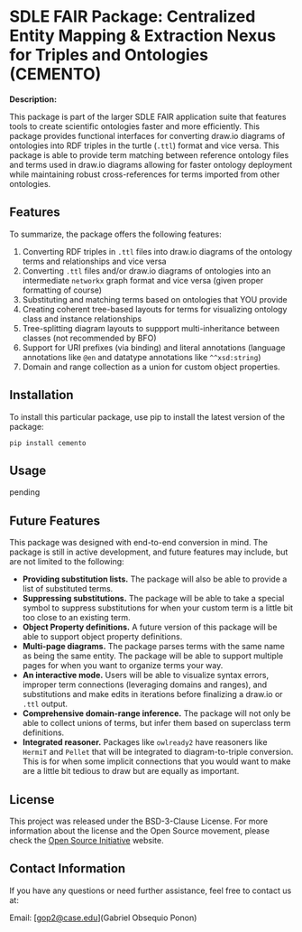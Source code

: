 # SDLE FAIR Package: Centralized Entity Mapping & Extraction Nexus for Triples and Ontologies (CEMENTO)

**Description:**

This package is part of the larger SDLE FAIR application suite that features tools to create scientific ontologies faster and more efficiently. This package provides functional interfaces for converting draw.io diagrams of ontologies into RDF triples in the turtle (`.ttl`) format and vice versa. This package is able to provide term matching between reference ontology files and terms used in draw.io diagrams allowing for faster ontology deployment while maintaining robust cross-references for terms imported from other ontologies.

## Features

To summarize, the package offers the following features:
1. Converting RDF triples in `.ttl` files into draw.io diagrams of the ontology terms and relationships and vice versa
2. Converting `.ttl` files and/or draw.io diagrams of ontologies into an intermediate `networkx` graph format and vice versa (given proper formatting of course)
3. Substituting and matching terms based on ontologies that YOU provide
4. Creating coherent tree-based layouts for terms for visualizing ontology class and instance relationships
5. Tree-splitting diagram layouts to suppport multi-inheritance between classes (not recommended by BFO)
6. Support for URI prefixes (via binding) and literal annotations (language annotations like `@en` and datatype annotations like `^^xsd:string`)
7. Domain and range collection as a union for custom object properties.


## Installation

To install this particular package, use pip to install the latest version of the package:

```{bash}
pip install cemento
```

## Usage

pending

## Future Features

This package was designed with end-to-end conversion in mind. The package is still in active development, and future features may include, but are not limited to the following:
- **Providing substitution lists.** The package will also be able to provide a list of substituted terms.
- **Suppressing substitutions.** The package will be able to take a special symbol to suppress substitutions for when your custom term is a little bit too close to an existing term.
- **Object Property definitions.** A future version of this package will be able to support object property definitions.
- **Multi-page diagrams.** The package parses terms with the same name as being the same entity. The package will be able to support multiple pages for when you want to organize terms your way.
- **An interactive mode.** Users will be able to visualize syntax errors, improper term connections (leveraging domains and ranges), and substitutions and make edits in iterations before finalizing a draw.io or `.ttl` output.
- **Comprehensive domain-range inference.** The package will not only be able to collect unions of terms, but infer them based on superclass term definitions.
- **Integrated reasoner.** Packages like `owlready2` have reasoners like `HermiT` and `Pellet` that will be integrated to diagram-to-triple conversion. This is for when some implicit connections that you would want to make are a little bit tedious to draw but are equally as important.
## License

This project was released under the BSD-3-Clause License. For more information about the license and the Open Source movement, please check the [Open Source Initiative](https://opensource.org/licenses) website.

## Contact Information
If you have any questions or need further assistance, feel free to contact us at:

Email: 
[gop2@case.edu](Gabriel Obsequio Ponon)